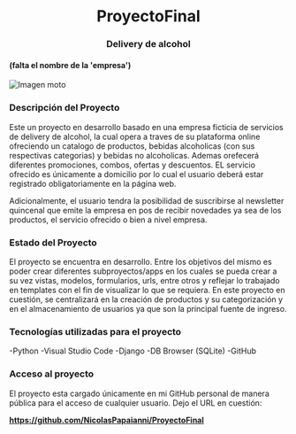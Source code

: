 <h1 align= 'center'> ProyectoFinal </h1>

<h3 align= 'center'>Delivery de alcohol </h3>
<h4 align= 'çenter'>(falta el nombre de la 'empresa') </h4>


![Imagen moto](https://user-images.githubusercontent.com/109943837/183703268-6776bbf8-4bbb-48f8-b6b7-5f5d7c2e433d.jpg)







<h3>Descripción del Proyecto</h3>

Este un proyecto en desarrollo basado en una empresa ficticia de servicios de delivery de alcohol, la cual opera a traves de su plataforma online ofreciendo 
un catalogo de productos, bebidas alcoholicas (con sus respectivas categorias) y bebidas no alcoholicas. Ademas orefecerá diferentes promociones, combos, ofertas y descuentos. EL servicio ofrecido es únicamente a domicilio por lo cual el usuario deberá estar registrado obligatoriamente en la página web.

Adicionalmente, el usuario tendra la posibilidad de suscribirse al newsletter quincenal que emite la empresa en pos de recibir novedades ya sea de los productos, el servicio ofrecido o bien a nivel empresa. 



<h3>Estado del Proyecto</h3>

El proyecto se encuentra en desarrollo. Entre los objetivos del mismo es poder crear diferentes subproyectos/apps en los cuales se pueda crear a su vez vistas, modelos, formularios, urls, entre otros y reflejar lo trabajado en templates con el fin de visualizar lo que se requiera. 
En este proyecto en cuestión, se centralizará en la creación de productos y su categorización y en el almacenamiento de usuarios ya que son la principal fuente de ingreso. 

<h3>Tecnologías utilizadas para el proyecto</h3>

-Python
-Visual Studio Code
-Django
-DB Browser (SQLite)
-GitHub

<h3>Acceso al proyecto</h3>

El proyecto esta cargado únicamente en mi GitHub personal de manera pública para el acceso de cualquier usuario.
Dejo el URL en cuestión:

**https://github.com/NicolasPapaianni/ProyectoFinal**
